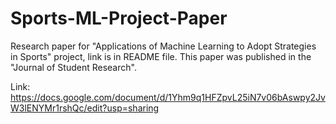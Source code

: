 # Sports-ML-Project-Paper
Research paper for "Applications of Machine Learning to Adopt Strategies in Sports" project, link is in README file. This paper was published  in the "Journal of Student Research".

Link: https://docs.google.com/document/d/1Yhm9q1HFZpvL25iN7v06bAswpy2JvW3lENYMr1rshQc/edit?usp=sharing
